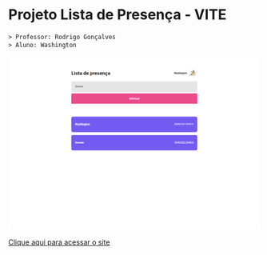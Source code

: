 # Projeto Lista de Presença - VITE
    > Professor: Rodrigo Gonçalves
    > Aluno: Washington


![preview](./.github/preview_lista.png)

[Clique aqui para acessar o site](https://washingtongomes.github.io/AppReactLista)